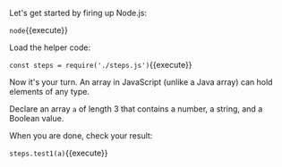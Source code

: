Let's get started by firing up Node.js:

`node`{{execute}}

Load the helper code:

`const steps = require('./steps.js')`{{execute}}

Now it's your turn. An array in JavaScript (unlike a Java array) can hold elements of any type. 

Declare an array `a` of length 3 that contains a number, a string, and a Boolean value.

When you are done, check your result:

`steps.test1(a)`{{execute}}



